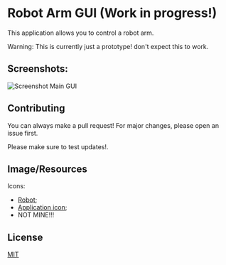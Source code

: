# Robot Arm GUI (Work in progress!)

This application allows you to control a robot arm.

Warning:
This is currently just a prototype!
don't expect this to work.

## Screenshots:
![Screenshot Main GUI](https://user-images.githubusercontent.com/56535364/225969822-18aa755f-5345-4837-93f9-d92879ec8ad3.png)

## Contributing

You can always make a pull request! For major changes, please open an issue first.

Please make sure to test updates!.

## Image/Resources
Icons:
* [Robot](https://www.flaticon.com/free-icon/robotic-arm_3273644?term=robot+arm&page=1&position=5&origin=search&related_id=3273644);
* [Application icon](https://www.hiclipart.com/free-transparent-background-png-clipart-vruhq);
* NOT MINE!!!

## License

[MIT](https://choosealicense.com/licenses/mit/)
